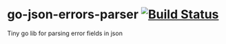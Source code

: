 # go-json-errors-parser [![Build Status](https://travis-ci.org/inhuman/go-json-errors-parser.svg?branch=master)](https://travis-ci.org/inhuman/go-json-errors-parser)
Tiny go lib for parsing error fields in json
